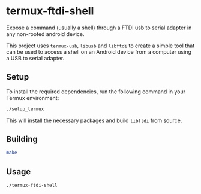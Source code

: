 # termux-ftdi-shell

Expose a command (usually a shell) through a FTDI usb to serial adapter in any non-rooted android device.

This project uses `termux-usb`, `libusb` and `libftdi` to create a simple tool that can be used to access a shell on an Android device from a computer using a USB to serial adapter.

## Setup

To install the required dependencies, run the following command in your Termux environment:

```bash
./setup_termux
```

This will install the necessary packages and build `libftdi` from source.

## Building

```bash
make
```

## Usage

```bash
./termux-ftdi-shell
```
